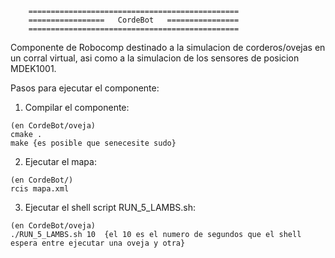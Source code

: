         ===============================================
        =================   CordeBot   ================
        ===============================================



Componente de Robocomp destinado a la simulacion de corderos/ovejas en un corral virtual, asi como a la simulacion de los sensores de posicion MDEK1001.



Pasos para ejecutar el componente:

  1) Compilar el componente:
    
    (en CordeBot/oveja)
    cmake .
    make {es posible que senecesite sudo}
    
  2) Ejecutar el mapa:
    
    (en CordeBot/)
    rcis mapa.xml

  3) Ejecutar el shell script RUN_5_LAMBS.sh:
  
    (en CordeBot/oveja)
    ./RUN_5_LAMBS.sh 10  {el 10 es el numero de segundos que el shell espera entre ejecutar una oveja y otra}
  
